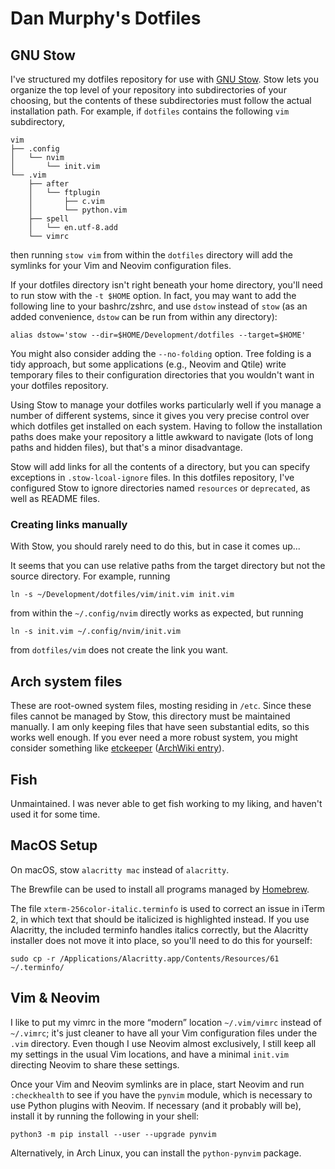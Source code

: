 # Dan Murphy's Dotfiles

## GNU Stow

I've structured my dotfiles repository for use with [GNU Stow](https://www.gnu.org/software/stow/). Stow lets you organize the top level of your repository into subdirectories of your choosing, but the contents of these subdirectories must follow the actual installation path. For example, if `dotfiles` contains the following `vim` subdirectory,
```
vim
├── .config
│   └── nvim
│       └── init.vim
└── .vim
    ├── after
    │   └── ftplugin
    │       ├── c.vim
    │       └── python.vim
    ├── spell
    │   └── en.utf-8.add
    └── vimrc
```
then running `stow vim` from within the `dotfiles` directory will add the symlinks for your Vim and Neovim configuration files.

If your dotfiles directory isn't right beneath your home directory, you'll need to run stow with the `-t $HOME` option. In fact, you may want to add the following line to your bashrc/zshrc, and use `dstow` instead of `stow` (as an added convenience, `dstow` can be run from within any directory):
```
alias dstow='stow --dir=$HOME/Development/dotfiles --target=$HOME'
```

You might also consider adding the `--no-folding` option. Tree folding is a tidy approach, but some applications (e.g., Neovim and Qtile) write temporary files to their configuration directories that you wouldn't want in your dotfiles repository.

Using Stow to manage your dotfiles works particularly well if you manage a number of different systems, since it gives you very precise control over which dotfiles get installed on each system. Having to follow the installation paths does make your repository a little awkward to navigate (lots of long paths and hidden files), but that's a minor disadvantage.

Stow will add links for all the contents of a directory, but you can specify exceptions in `.stow-lcoal-ignore` files. In this dotfiles repository, I've configured Stow to ignore directories named `resources` or `deprecated`, as well as README files.

### Creating links manually

With Stow, you should rarely need to do this, but in case it comes up...

It seems that you can use relative paths from the target directory but not the source directory. For example, running

    ln -s ~/Development/dotfiles/vim/init.vim init.vim

from within the `~/.config/nvim` directly works as expected, but running

    ln -s init.vim ~/.config/nvim/init.vim

from `dotfiles/vim` does not create the link you want.


## Arch system files

These are root-owned system files, mosting residing in `/etc`. Since these files cannot be managed by Stow, this directory must be maintained manually. I am only keeping files that have seen substantial edits, so this works well enough. If you ever need a more robust system, you might consider something like [etckeeper](https://etckeeper.branchable.com/) ([ArchWiki entry](https://wiki.archlinux.org/title/Etckeeper)).


## Fish

Unmaintained. I was never able to get fish working to my liking, and haven't used it for some time.


## MacOS Setup

On macOS, stow `alacritty mac` instead of `alacritty`.

The Brewfile can be used to install all programs managed by [Homebrew](https://brew.sh/).

The file `xterm-256color-italic.terminfo` is used to correct an issue in iTerm 2, in which text that should be italicized is highlighted instead. If you use Alacritty, the included terminfo handles italics correctly, but the Alacritty installer does not move it into place, so you'll need to do this for yourself:

    sudo cp -r /Applications/Alacritty.app/Contents/Resources/61 ~/.terminfo/


## Vim & Neovim

I like to put my vimrc in the more “modern” location `~/.vim/vimrc` instead of `~/.vimrc`; it's just cleaner to have all your Vim configuration files under the `.vim` directory. Even though I use Neovim almost exclusively, I still keep all my settings in the usual Vim locations, and have a minimal `init.vim` directing Neovim to share these settings.

Once your Vim and Neovim symlinks are in place, start Neovim and run `:checkhealth` to see if you have the `pynvim` module, which is necessary to use Python plugins with Neovim. If necessary (and it probably will be), install it by running the following in your shell:

    python3 -m pip install --user --upgrade pynvim

Alternatively, in Arch Linux, you can install the `python-pynvim` package.


